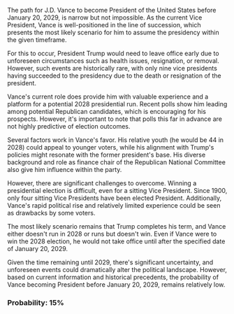 The path for J.D. Vance to become President of the United States before January 20, 2029, is narrow but not impossible. As the current Vice President, Vance is well-positioned in the line of succession, which presents the most likely scenario for him to assume the presidency within the given timeframe.

For this to occur, President Trump would need to leave office early due to unforeseen circumstances such as health issues, resignation, or removal. However, such events are historically rare, with only nine vice presidents having succeeded to the presidency due to the death or resignation of the president.

Vance's current role does provide him with valuable experience and a platform for a potential 2028 presidential run. Recent polls show him leading among potential Republican candidates, which is encouraging for his prospects. However, it's important to note that polls this far in advance are not highly predictive of election outcomes.

Several factors work in Vance's favor. His relative youth (he would be 44 in 2028) could appeal to younger voters, while his alignment with Trump's policies might resonate with the former president's base. His diverse background and role as finance chair of the Republican National Committee also give him influence within the party.

However, there are significant challenges to overcome. Winning a presidential election is difficult, even for a sitting Vice President. Since 1900, only four sitting Vice Presidents have been elected President. Additionally, Vance's rapid political rise and relatively limited experience could be seen as drawbacks by some voters.

The most likely scenario remains that Trump completes his term, and Vance either doesn't run in 2028 or runs but doesn't win. Even if Vance were to win the 2028 election, he would not take office until after the specified date of January 20, 2029.

Given the time remaining until 2029, there's significant uncertainty, and unforeseen events could dramatically alter the political landscape. However, based on current information and historical precedents, the probability of Vance becoming President before January 20, 2029, remains relatively low.

### Probability: 15%